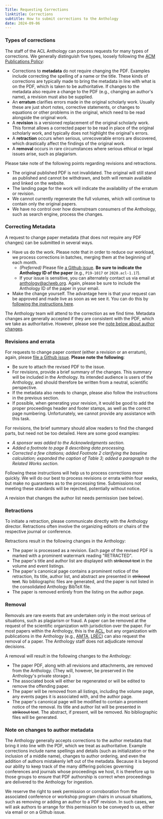 ```yaml
---
Title: Requesting Corrections
linktitle: Corrections
subtitle: How to submit corrections to the Anthology
date: 2024-09-06
---
```


### Types of corrections

The staff of the ACL Anthology can process requests for many types of corrections.
We generally distinguish five types, loosely following the [ACM Publications Policy](https://www.acm.org/publications/policies/):

* Corrections to **metadata** do not require changing the PDF.
  Examples include correcting the spelling of a name or the title.
  These kinds of corrections are typically made to bring the metadata in line with what is on the PDF, which is taken to be authoritative.
  If changes to the metadata also require a change to the PDF (e.g., changing an author's name), a revision must also be supplied.
* An **erratum** clarifies errors made in the original scholarly work.
  Usually these are just short notes, corrective statements, or changes to equations or other problems in the original, which need to be read alongside the original work.
* A **revision** is a versioned replacement of the original scholarly work.
  This format allows a corrected paper to be read in place of the original scholarly work, and typically does not highlight the original's errors.
* A **retraction** occurs when serious, unrecoverable errors are discovered, which drastically affect the findings of the original work.
* A **removal** occurs in rare circumstances where serious ethical or legal issues arise, such as plagiarism.

Please take note of the following points regarding revisions and retractions.

* The original published PDF is not invalidated.
  The original will still stand as published and cannot be withdrawn, and both will remain available and linked on the website.
* The landing page for the work will indicate the availability of the erratum or revision.
* We cannot currently regenerate the full volumes, which will continue to contain only the original papers.
* We have no control over how downstream consumers of the Anthology, such as search engine, process the changes.

### Correcting Metadata

A request to change paper metadata (that does not require any PDF changes) can be submitted in several ways.

- Have us do the work. Please note that in order to reduce our workload, we process corrections in batches, merging them at the beginning of each month.
   -  _(Preferred)_ Please file [a Github issue](https://github.com/acl-org/acl-anthology/issues/new?assignees=anthology-assist&labels=correction%2Cmetadata&template=01-metadata-correction.yml&title=Paper+Metadata%3A+%7Breplace+with+Anthology+ID%7D).
     **Be sure to indicate the Anthology ID of the paper** (e.g., `P19-1017` or `2020.acl-1.17`).
   -  If your issue is sensitive, you can alternately contact us via email at anthology@aclweb.org.
      Again, please be sure to include the Anthology ID of the paper in your email.
- Make the change yourself. The advantage here is that your request can be approved and made live as soon as we see it. You can do this by [following the instructions here](https://github.com/acl-org/acl-anthology/wiki/Issuing-Pull-Requests-For-Corrections).

The Anthology team will attend to the correction as we find time.
Metadata changes are generally accepted if they are consistent with the PDF, which we take as authoritative.
However, please see the [note below about author changes](#note-on-author-changes).

### Revisions and errata

For requests to change paper *content* (either a revision or an erratum), again, please [file a Github issue](https://github.com/acl-org/acl-anthology/issues/new?assignees=anthology-assist&labels=correction%2Crevision&template=03-revision-or-errata.yml&title=Paper+Revision%7Breplace+with+Anthology+ID%7D).
**Please note the following**:

- Be sure to attach the revised PDF to the issue.
- For revisions, provide a brief summary of the changes.
  This summary will be included in the Anthology.
	Its intended audience is users of the Anthology, and should therefore be written from a neutral, scientific perspective.
- If the metadata also needs to change, please also follow the instructions in the previous section.
- If possible, when generating your revision, it would be good to add the proper proceedings header and footer stamps, as well as the correct page numbering.
  Unfortunately, we cannot provide any assistance with this task.

For revisions, the brief summary should allow readers to find the changed parts, but need not be too detailed.
Here are some good examples:

- *A sponsor was added to the Acknowledgments section.*
- *Added a footnote to page 8 describing data processing.*
- *Corrected a few citations; added Footnote 2 clarifying the baseline calculation; expanded the caption of Table 3; added a paragraph to the Related Works section.*

Following these instructions will help us to process corrections more quickly.
We will do our best to process revisions or errata within four weeks, but make no guarantees as to the processing time.
Submissions not meeting these standards will be rejected, potentially without notice.

A revision that changes the author list needs permission (see below).

### Retractions

To initiate a retraction, please communicate directly with the Anthology director.
Retractions often involve the organizing editors or chairs of the respective journal or conference.

Retractions result in the following changes in the Anthology:

* The paper is processed as a revision.
  Each page of the revised PDF is marked with a prominent watermark reading "RETRACTED".
* The paper's title and author list are displayed with ~~strikeout text~~ in the volume and event listings.
* The paper's canonical page contains a prominent notice of the retraction,
  Its title, author list, and abstract are presented in ~~strikeout text~~.
  No bibliographic files are generated, and the paper is not listed in the consolidated Anthology BibTeX file.
* The paper is removed entirely from the listing on the author page.

### Removal

Removals are rare events that are undertaken only in the most serious of situations, such as plagiarism or fraud.
A paper can be removed at the request of the scientific organization with jurisdiction over the paper.
For most papers within the Anthology, this is the [ACL](https://www.aclweb.org/), but any organization with publications in the Anthology (e.g., [AMTA](https://www.amtaweb.org/), [LREC](https://lrec-conf.org)) can also request the removal of a paper.
The Anthology staff does not adjudicate removal decisions.

A removal will result in the following changes to the Anthology:

* The paper PDF, along with all revisions and attachments, are removed from the Anthology.
  (They will, however, be preserved in the Anthology's private storage.)
* The associated book will either be regenerated or will be edited to remove the offending paper.
* The paper will be removed from all listings, including the volume page, any events pages it is associated with, and the author page.
* The paper's canonical page will be modified to contain a prominent notice of the removal.
  Its title and author list will be presented in ~~strikeout text~~.
  The abstract, if present, will be removed.
  No bibliographic files will be generated.

### Note on changes to author metadata

The Anthology generally accepts corrections to the author metadata that bring it into line with the PDF, which we treat as authoritative.
Example corrections include name spellings and details (such as initialization or the inclusion of a middle name), changes to author ordering, and even the addition of authors mistakenly left out of the metadata.
Because it is beyond our ability to keep track of the many differing policies governing conferences and journals whose proceedings we host, it is therefore up to those groups to ensure that PDF authorship is correct when proceedings are delivered to the Anthology for ingestion.

We reserve the right to seek permission or corroboration from the associated conference or workshop program chairs in unusual situations, such as removing or adding an author to a PDF revision.
In such cases, we will ask authors to arrange for this permission to be conveyed to us, either via email or on a Github issue.
